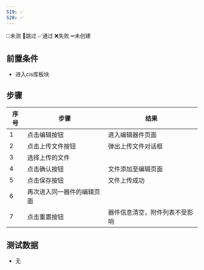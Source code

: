```yaml
---
S19: ✅
S20: ✅
---
```

◻️未测    🚫跳过     ✅通过    ❌失败     ➖未创建

## 前置条件

- 进入cis库板块

## 步骤

| 序号  | 步骤            | 结果              |
| --- | ------------- | --------------- |
| 1   | 点击编辑按钮        | 进入编辑器件页面        |
| 2   | 点击上传文件按钮      | 弹出上传文件对话框       |
| 3   | 选择上传的文件       |                 |
| 4   | 点击确认按钮        | 文件添加至编辑页面       |
| 5   | 点击保存按钮        | 文件上传成功          |
| 6   | 再次进入同一器件的编辑页面 |                 |
| 7   | 点击重置按钮        | 器件信息清空，附件列表不受影响 |

## 测试数据

- 无
